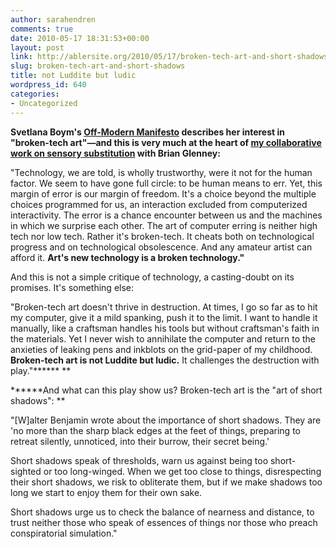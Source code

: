 ```yaml
---
author: sarahendren
comments: true
date: 2010-05-17 18:31:53+00:00
layout: post
link: http://ablersite.org/2010/05/17/broken-tech-art-and-short-shadows/
slug: broken-tech-art-and-short-shadows
title: not Luddite but ludic
wordpress_id: 640
categories:
- Uncategorized
---
```


**Svetlana Boym's [Off-Modern Manifesto](http://www.svetlanaboym.com/manifesto.htm) describes her interest in "broken-tech art"—and this is very much at the heart of [my collaborative work on sensory substitution](http://www.ablersite.com/2009/11/projects-search-task/) with Brian Glenney:**

"Technology, we are told, is wholly trustworthy, were              it not for the human factor. We seem to have gone full circle: to              be human means to err. Yet, this margin of error is our margin of              freedom. It's a choice beyond the multiple choices programmed for              us, an interaction excluded from computerized interactivity. The error              is a chance encounter between us and the machines in which we surprise              each other. The art of computer erring is neither high tech nor low              tech. Rather it's broken-tech. It cheats both on technological              progress and on technological obsolescence. And any amateur artist              can afford it. **Art's new technology is a broken technology."**

And this is not a simple critique of technology, a casting-doubt on its promises. It's something else:

"Broken-tech art doesn't thrive in destruction. At times,              I go so far as to hit my computer, give it a mild spanking, push it              to the limit. I want to handle it manually, like a craftsman handles              his tools but without craftsman's faith in the materials. Yet I never              wish to annihilate the computer and return to the anxieties of leaking              pens and inkblots on the grid-paper of my childhood. **Broken-tech              art is not Luddite but ludic.** It challenges the destruction              with play."****** **

******And what can this play show us? Broken-tech art is the "art of short shadows":
**

"[W]alter Benjamin              wrote about the importance of short shadows. They are 'no more              than the sharp black edges at the feet of things, preparing to retreat              silently, unnoticed, into their burrow, their secret being.'

Short shadows speak of thresholds, warn us against being too short-sighted              or too long-winged. When we get too close to things, disrespecting              their short shadows, we risk to obliterate them, but if we make shadows              too long we start to enjoy them for their own sake.

Short shadows              urge us to check the balance of nearness and distance, to trust neither              those who speak of essences of things nor those who preach conspiratorial              simulation."
